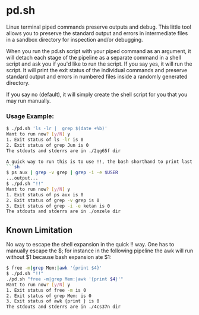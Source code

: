 # pd.sh
Linux terminal piped commands preserve outputs and debug. This little tool allows you to preserve the standard output and errors in intermediate files in a sandbox directory for inspection and/or debugging.

When you run the pd.sh script with your piped command as an argument, it will detach each stage of the pipeline as a separate command in a shell script and ask you if you'd like to run the script. If you say yes, it will run the script. It will print the exit status of the individual commands and preserve standard output and errors in numbered files inside a randomly generated directory.

If you say no (default), it will simply create the shell script for you that you may run manually.

### Usage Example:
```sh
$ ./pd.sh 'ls -lr |  grep $(date +%b)'
Want to run now? [y/N] y
1. Exit status of ls -lr is 0
2. Exit status of grep Jun is 0
The stdouts and stderrs are in ./2qg65f dir

A quick way to run this is to use !!, the bash shorthand to print last command run, for instance:
```sh
$ ps aux | grep -v grep | grep -i -e $USER
...output...
$ ./pd.sh "!!"
Want to run now? [y/N] y
1. Exit status of ps aux is 0
2. Exit status of grep -v grep is 0
3. Exit status of grep -i -e ketan is 0
The stdouts and stderrs are in ./omzele dir
```
## Known Limitation
No way to escape the shell expansion in the quick !! way. One has to manually escape the $; for instance in the following pipeline the awk will run without $1 because bash expansion ate $1:
```sh
$ free -m|grep Mem:|awk '{print $4}'
$ ./pd.sh "!!"
./pd.sh "free -m|grep Mem:|awk '{print $4}'"
Want to run now? [y/N] y
1. Exit status of free -m is 0
2. Exit status of grep Mem: is 0
3. Exit status of awk {print } is 0
The stdouts and stderrs are in ./4cs37n dir
```
